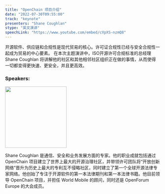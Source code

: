 ```yaml
---
title: "OpenChain 项目介绍"
date: "2022-07-30T09:55:00" 
track: "keynote"
presenters: "Shane Coughlan"
stype: "英文演讲"
speechLink: "https://www.youtube.com/embed/cVpXS-nzmQ8"
---
```

开源软件、供应链和合规性是现代贸易的核心。许可证合规性已经与安全合规性一起成为贸易的中心要素。 在本次主题演讲中，ISO开源许可合规标准的总经理 Shane Coughlan 将讲解他的社区和其他相邻社区组织正在做的事情，从而使得一切都变得更快速、更安全，并且更高效。

### Speakers: 
<img src="images/speaker/2000.png" width="200" />
<br>

Shane Coughlan 是通信、安全和业务发展方面的专家。他的职业成就包括通过 OpenChain 项目建立了世界上最大的开源治理社区，并带领许可团队将“开放创新网络”晋升为历史上最大的专利互不侵略社区，同时建立了第一个全球开源法律专家网络。他创始了专注于开源软件的第一本法律期刊和第一本法律书籍。他目前领导 OpenChain 项目，并担任 World Mobile 的顾问，同时还是 OpenForum Europe 的大会成员。

